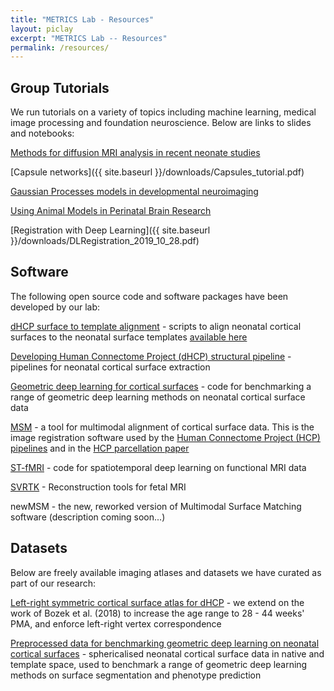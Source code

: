 ```yaml
---
title: "METRICS Lab - Resources"
layout: piclay
excerpt: "METRICS Lab -- Resources"
permalink: /resources/
---
```


## Group Tutorials
We run tutorials on a variety of topics including machine learning, medical image processing and foundation neuroscience. Below are links to slides and notebooks:

[Methods for diffusion MRI analysis in recent neonate studies](https://emckclac-my.sharepoint.com/:b:/g/personal/k1759240_kcl_ac_uk/EYrpr6GOaExMqlHzPhqcAV4BOwzeIe-aNHNYpvCmS9yn8Q?e=4FPZof)

[Capsule networks]({{ site.baseurl }}/downloads/Capsules_tutorial.pdf)

[Gaussian Processes models in developmental neuroimaging](https://github.com/metrics-lab/talks_and_tutorials/blob/master/GaussianProcessModels_in_Developmentalneuroimaging.pdf)

[Using Animal Models in Perinatal Brain Research](https://github.com/metrics-lab/talks_and_tutorials/blob/master/Animal_Models_Of_Perinatal_Research%20%2B%20Preclinical_Imaging%20-%20Sept2019.pdf)

[Registration with Deep Learning]({{ site.baseurl }}/downloads/DLRegistration_2019_10_28.pdf)


## Software

The following open source code and software packages have been developed by our lab:

[dHCP surface to template alignment](https://github.com/ecr05/dHCP_template_alignment) - scripts to align neonatal cortical surfaces to the neonatal surface templates [available here](https://brain-development.org/brain-atlases/atlases-from-the-dhcp-project/)

[Developing Human Connectome Project (dHCP) structural pipeline](https://github.com/BioMedIA/dhcp-structural-pipeline) - pipelines for neonatal cortical surface extraction

[Geometric deep learning for cortical surfaces](https://github.com/Abdulah-Fawaz/Benchmarking) - code for benchmarking a range of geometric deep learning methods on neonatal cortical surface data 

[MSM](https://github.com/ecr05/MSM_HOCR) - a tool for multimodal alignment of cortical surface data. This is the image registration software used by the [Human Connectome Project (HCP) pipelines](https://www.humanconnectome.org/software/hcp-mr-pipelines) and in the [HCP parcellation paper](https://www.nature.com/articles/doi%3A10.1038/nature18933)

[ST-fMRI](https://github.com/metrics-lab/ST-fMRI) - code for spatiotemporal deep learning on functional MRI data

[SVRTK](https://svrtk.github.io/) - Reconstruction tools for fetal MRI

newMSM - the new, reworked version of Multimodal Surface Matching software (description coming soon...)

## Datasets

Below are freely available imaging atlases and datasets we have curated as part of our research: 

[Left-right symmetric cortical surface atlas for dHCP](https://brain-development.org/brain-atlases/atlases-from-the-dhcp-project/cortical-surface-template/) - we extend on the work of Bozek et al. (2018) to increase the age range to 28 - 44 weeks' PMA, and enforce left-right vertex correspondence

[Preprocessed data for benchmarking geometric deep learning on neonatal cortical surfaces](https://gin.g-node.org/lzjwilliams/geometric-deep-learning-benchmarking}{https://gin.g-node.org/lzjwilliams/geometric-deep-learning-benchmarking/) - sphericalised neonatal cortical surface data in native and template space, used to benchmark a range of geometric deep learning methods on surface segmentation and phenotype prediction






